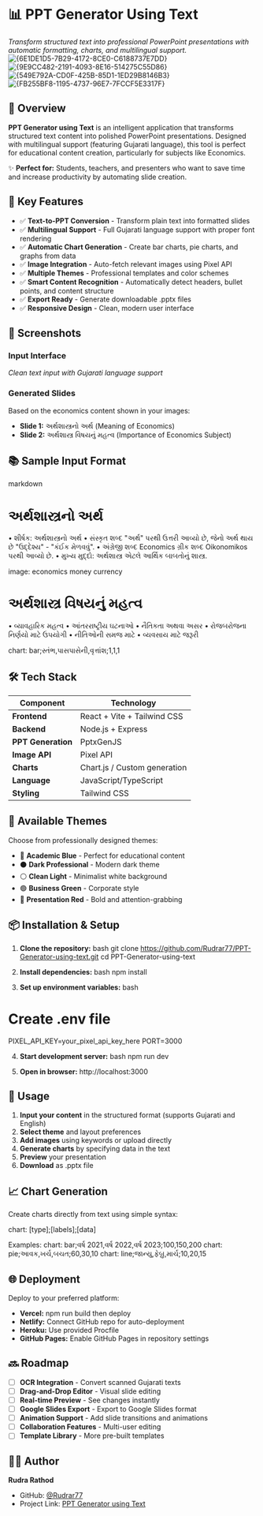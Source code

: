 # 📊 PPT Generator Using Text

*Transform structured text into professional PowerPoint presentations with automatic formatting, charts, and multilingual support.*
![{6E1DE1D5-7B29-4172-8CE0-C6188737E7DD}](https://github.com/user-attachments/assets/f9791058-8bab-41e8-ab63-95b0807e81c0)
![{9E9CC482-2191-4093-8E16-514275C55D86}](https://github.com/user-attachments/assets/2f414675-04b4-488e-81d0-3addb452a7b3)
![{549E792A-CD0F-425B-85D1-1ED29B8146B3}](https://github.com/user-attachments/assets/6569f031-8038-411a-8280-ee82b3036315)
![{FB255BF8-1195-4737-96E7-7FCCF5E3317F}](https://github.com/user-attachments/assets/4981003f-d834-469b-ba37-e01b8d4e0787)

## 🧠 Overview

**PPT Generator using Text** is an intelligent application that transforms structured text content into polished PowerPoint presentations. Designed with multilingual support (featuring Gujarati language), this tool is perfect for educational content creation, particularly for subjects like Economics.

✨ **Perfect for:** Students, teachers, and presenters who want to save time and increase productivity by automating slide creation.

## 🚀 Key Features

- ✅ **Text-to-PPT Conversion** - Transform plain text into formatted slides
- ✅ **Multilingual Support** - Full Gujarati language support with proper font rendering
- ✅ **Automatic Chart Generation** - Create bar charts, pie charts, and graphs from data
- ✅ **Image Integration** - Auto-fetch relevant images using Pixel API
- ✅ **Multiple Themes** - Professional templates and color schemes
- ✅ **Smart Content Recognition** - Automatically detect headers, bullet points, and content structure
- ✅ **Export Ready** - Generate downloadable .pptx files
- ✅ **Responsive Design** - Clean, modern user interface

## 📸 Screenshots

### Input Interface
*Clean text input with Gujarati language support*

### Generated Slides
Based on the economics content shown in your images:
- **Slide 1:** અર્થશાસ્ત્રનો અર્થ (Meaning of Economics)
- **Slide 2:** અર્થશાસ્ત્ર વિષયનું મહત્વ (Importance of Economics Subject)

## 📚 Sample Input Format

markdown
# અર્થશાસ્ત્રનો અર્થ

• શીર્ષક: અર્થશાસ્ત્રનો અર્થ
• સંસ્કૃત શબ્દ "અર્થ" પરથી ઉત્તરી આવ્યો છે, જેનો અર્થ થાય છે "ઉદ્દેશ્ય" - "કંઈક મેળવવું".
• અંગ્રેજી શબ્દ Economics ગ્રીક શબ્દ Oikonomikos પરથી આવ્યો છે.
• મુખ્ય મુદ્દો: અર્થશાસ્ત્ર એટલે આર્થિક બાબતોનું શાસ્ત્ર.

image: economics money currency

# અર્થશાસ્ત્ર વિષયનું મહત્વ

• વ્યાવહારિક મહત્વ
• આંતરરાષ્ટ્રીય ઘટનાઓ
• નૈતિકતા અથવા અસર
• રોજબરોજના નિર્ણયો માટે ઉપયોગી
• નીતિઓની સમજ માટે
• વ્યવસાય માટે જરૂરી

chart: bar;સ્તંભ,પાસપાસેની,વૃત્તાંશ;1,1,1


## 🛠️ Tech Stack

| Component | Technology |
|-----------|------------|
| **Frontend** | React + Vite + Tailwind CSS |
| **Backend** | Node.js + Express |
| **PPT Generation** | PptxGenJS |
| **Image API** | Pixel API |
| **Charts** | Chart.js / Custom generation |
| **Language** | JavaScript/TypeScript |
| **Styling** | Tailwind CSS |

## 🎨 Available Themes

Choose from professionally designed themes:

- 🔵 **Academic Blue** - Perfect for educational content
- ⚫ **Dark Professional** - Modern dark theme
- ⚪ **Clean Light** - Minimalist white background
- 🟢 **Business Green** - Corporate style
- 🔴 **Presentation Red** - Bold and attention-grabbing

## 📦 Installation & Setup

1. **Clone the repository:**
bash
git clone https://github.com/Rudrar77/PPT-Generator-using-text.git
cd PPT-Generator-using-text


2. **Install dependencies:**
bash
npm install


3. **Set up environment variables:**
bash
# Create .env file
PIXEL_API_KEY=your_pixel_api_key_here
PORT=3000


4. **Start development server:**
bash
npm run dev


5. **Open in browser:**
http://localhost:3000


## 🔧 Usage

1. **Input your content** in the structured format (supports Gujarati and English)
2. **Select theme** and layout preferences
3. **Add images** using keywords or upload directly
4. **Generate charts** by specifying data in the text
5. **Preview** your presentation
6. **Download** as .pptx file

## 📈 Chart Generation

Create charts directly from text using simple syntax:

chart: [type];[labels];[data]

Examples:
chart: bar;વર્ષ 2021,વર્ષ 2022,વર્ષ 2023;100,150,200
chart: pie;આવક,ખર્ચ,બચત;60,30,10
chart: line;જાન્યુ,ફેબ્રુ,માર્ચ;10,20,15


## 🌐 Deployment

Deploy to your preferred platform:

- **Vercel:** npm run build then deploy
- **Netlify:** Connect GitHub repo for auto-deployment
- **Heroku:** Use provided Procfile
- **GitHub Pages:** Enable GitHub Pages in repository settings

## 🔜 Roadmap

- [ ] **OCR Integration** - Convert scanned Gujarati texts
- [ ] **Drag-and-Drop Editor** - Visual slide editing
- [ ] **Real-time Preview** - See changes instantly
- [ ] **Google Slides Export** - Export to Google Slides format
- [ ] **Animation Support** - Add slide transitions and animations
- [ ] **Collaboration Features** - Multi-user editing
- [ ] **Template Library** - More pre-built templates

## 🧑‍💻 Author

**Rudra Rathod**
- GitHub: [@Rudrar77](https://github.com/Rudrar77)
- Project Link: [PPT Generator using Text](https://github.com/Rudrar77/PPT-Generator-using-text)
